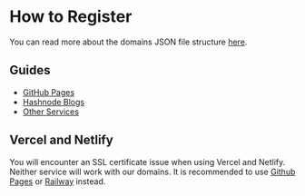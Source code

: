 # How to Register
You can read more about the domains JSON file structure [here](domain_structure).

## Guides
- [GitHub Pages](github_pages)
- [Hashnode Blogs](hashnode)
- [Other Services](other)

## Vercel and Netlify
You will encounter an SSL certificate issue when using Vercel and Netlify. Neither service will work with our domains. It is recommended to use [Github Pages](https://pages.github.com) or [Railway](https://railway.app) instead.
